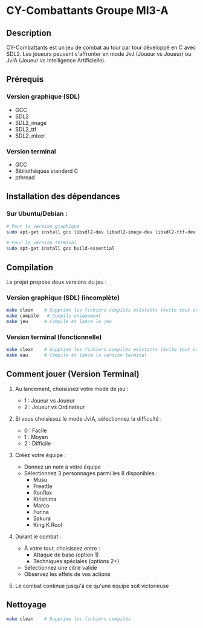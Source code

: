 # CY-Combattants Groupe MI3-A

## Description

CY-Combattants est un jeu de combat au tour par tour développé en C avec SDL2. Les joueurs peuvent s'affronter en mode JvJ (Joueur vs Joueur) ou JvIA (Joueur vs Intelligence Artificielle).

## Prérequis

### Version graphique (SDL)
- GCC
- SDL2
- SDL2_image 
- SDL2_ttf
- SDL2_mixer

### Version terminal
- GCC
- Bibliothèques standard C
- pthread

## Installation des dépendances

### Sur Ubuntu/Debian :
```bash
# Pour la version graphique
sudo apt-get install gcc libsdl2-dev libsdl2-image-dev libsdl2-ttf-dev libsdl2-mixer-dev

# Pour la version terminal
sudo apt-get install gcc build-essential
```

## Compilation

Le projet propose deux versions du jeu :

### Version graphique (SDL) (incomplète)
```bash
make clean    # Supprime les fichiers compilés existants (évite tout conflit)
make compile   # Compile uniquement
make jeu      # Compile et lance le jeu
```

### Version terminal (fonctionnelle)
```bash
make clean    # Supprime les fichiers compilés existants (évite tout conflit)
make eau      # Compile et lance la version terminal
```

## Comment jouer (Version Terminal)

1. Au lancement, choisissez votre mode de jeu :
   - 1 : Joueur vs Joueur
   - 2 : Joueur vs Ordinateur

2. Si vous choisissez le mode JvIA, sélectionnez la difficulté :
   - 0 : Facile
   - 1 : Moyen
   - 2 : Difficile

3. Créez votre équipe :
   - Donnez un nom à votre équipe
   - Sélectionnez 3 personnages parmi les 8 disponibles :
     * Musu
     * Freettle
     * Ronflex
     * Kirishima
     * Marco
     * Furina
     * Sakura
     * King K Rool

4. Durant le combat :
   - À votre tour, choisissez entre :
     * Attaque de base (option 1)
     * Techniques spéciales (options 2+)
   - Sélectionnez une cible valide
   - Observez les effets de vos actions

5. Le combat continue jusqu'à ce qu'une équipe soit victorieuse

## Nettoyage
```bash
make clean    # Supprime les fichiers compilés
```